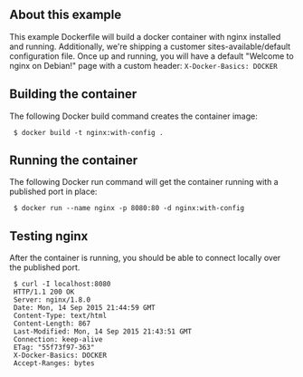 About this example
------------------
This example Dockerfile will build a docker container with nginx installed and running. 
Additionally, we're shipping a customer sites-available/default configuration file. Once
up and running, you will have a default "Welcome to nginx on Debian!" page with a custom
header: `X-Docker-Basics: DOCKER`


Building the container
----------------------
The following Docker build command creates the container image:
```
 $ docker build -t nginx:with-config .
```

Running the container
---------------------
The following Docker run command will get the container running with a published port in place:
```
 $ docker run --name nginx -p 8080:80 -d nginx:with-config
```

Testing nginx
-------------
After the container is running, you should be able to connect locally over the published port.
```
 $ curl -I localhost:8080
 HTTP/1.1 200 OK
 Server: nginx/1.8.0
 Date: Mon, 14 Sep 2015 21:44:59 GMT
 Content-Type: text/html
 Content-Length: 867
 Last-Modified: Mon, 14 Sep 2015 21:43:51 GMT
 Connection: keep-alive
 ETag: "55f73f97-363"
 X-Docker-Basics: DOCKER
 Accept-Ranges: bytes
```
